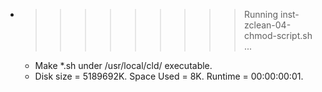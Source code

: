 * >>>>>>>>> Running inst-zclean-04-chmod-script.sh ...
  * Make *.sh under /usr/local/cld/ executable.
  * Disk size = 5189692K. Space Used = 8K. Runtime = 00:00:00:01.
